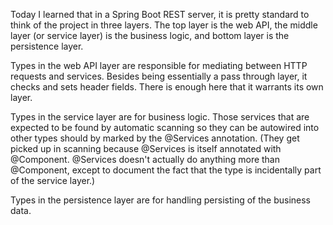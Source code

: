 Today I learned that in a Spring Boot REST server, it is pretty standard to think of the project in three layers.
The top layer is the web API, the middle layer (or service layer) is the business logic, and bottom layer is the persistence layer.

Types in the web API layer are responsible for mediating between HTTP requests and services.
Besides being essentially a pass through layer, it checks and sets header fields.
There is enough here that it warrants its own layer.

Types in the service layer are for business logic.
Those services that are expected to be found by automatic scanning so they can be autowired into other types
should by marked by the @Services annotation.
(They get picked up in scanning
because @Services is itself annotated with @Component.  @Services doesn't actually do anything more than @Component,
except to document the fact that the type is incidentally part of the service layer.)

Types in the persistence layer are for handling persisting of the business data.

